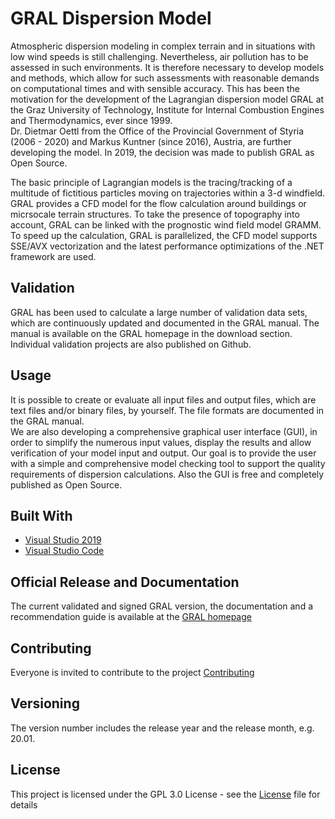 # GRAL Dispersion Model<br>
Atmospheric dispersion modeling in complex terrain and in situations with low wind speeds is still challenging. Nevertheless, air pollution has to be assessed in such environments.
It is therefore necessary to develop models and methods, which allow for such assessments with reasonable demands on computational times and with sensible accuracy.
This has been the motivation for the development of the Lagrangian dispersion model GRAL at the Graz University of Technology, Institute for Internal Combustion Engines and Thermodynamics, ever since 1999. <br>
Dr. Dietmar Oettl from the Office of the Provincial Government of Styria (2006 - 2020) and Markus Kuntner (since 2016), Austria, are further developing the model. In 2019, the decision was made to publish GRAL as Open Source.<br>

The basic principle of Lagrangian models is the tracing/tracking of a multitude of fictitious particles moving on trajectories within a 3-d windfield. GRAL provides a CFD model for the flow calculation around buildings or micrsocale terrain structures. To take the presence of topography into account, GRAL can be linked with the prognostic wind field model GRAMM.<br>
To speed up the calculation, GRAL is parallelized, the CFD model supports SSE/AVX vectorization and the latest performance optimizations of the .NET framework are used.<br>

## Validation
GRAL has been used to calculate a large number of validation data sets, which are continuously updated and documented in the GRAL manual. The manual is available on the GRAL homepage in the download section. Individual validation projects are also published on Github.<br>

## Usage
It is possible to create or evaluate all input files and output files, which are text files and/or binary files, by yourself. The file formats are documented in the GRAL manual. <br>
We are also developing a comprehensive graphical user interface (GUI), in order to simplify the numerous input values, display the results and allow verification of your model input and output. Our goal is to provide the user with a simple and comprehensive model checking tool to support the quality requirements of dispersion calculations. Also the GUI is free and completely published as Open Source.<br>

## Built With
* [Visual Studio 2019](https://visualstudio.microsoft.com/de/downloads/) 
* [Visual Studio Code](https://code.visualstudio.com/)

## Official Release and Documentation
The current validated and signed GRAL version, the documentation and a recommendation guide is available at the [GRAL homepage](https://gral.tugraz.at/)

## Contributing
Everyone is invited to contribute to the project [Contributing](Contributing.md)
 
## Versioning
The version number includes the release year and the release month, e.g. 20.01.

## License
This project is licensed under the GPL 3.0 License - see the [License](License.md) file for details

